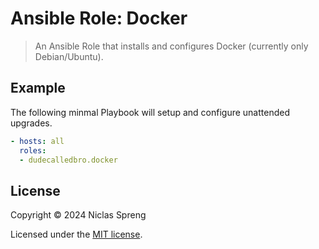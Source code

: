 # Ansible Role: Docker

> An Ansible Role that installs and configures Docker (currently only Debian/Ubuntu).

## Example

The following minmal Playbook will setup and configure unattended upgrades.

```yaml
- hosts: all
  roles:
  - dudecalledbro.docker
```

## License

Copyright © 2024 Niclas Spreng

Licensed under the [MIT license](LICENSE).
